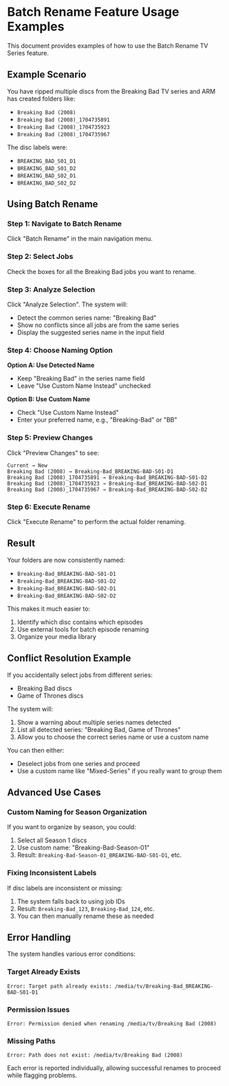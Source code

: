 # Batch Rename Feature Usage Examples

This document provides examples of how to use the Batch Rename TV Series feature.

## Example Scenario

You have ripped multiple discs from the Breaking Bad TV series and ARM has created folders like:
- `Breaking Bad (2008)`
- `Breaking Bad (2008)_1704735891`
- `Breaking Bad (2008)_1704735923`
- `Breaking Bad (2008)_1704735967`

The disc labels were:
- `BREAKING_BAD_S01_D1`
- `BREAKING_BAD_S01_D2` 
- `BREAKING_BAD_S02_D1`
- `BREAKING_BAD_S02_D2`

## Using Batch Rename

### Step 1: Navigate to Batch Rename
Click "Batch Rename" in the main navigation menu.

### Step 2: Select Jobs
Check the boxes for all the Breaking Bad jobs you want to rename.

### Step 3: Analyze Selection
Click "Analyze Selection". The system will:
- Detect the common series name: "Breaking Bad"
- Show no conflicts since all jobs are from the same series
- Display the suggested series name in the input field

### Step 4: Choose Naming Option

**Option A: Use Detected Name**
- Keep "Breaking Bad" in the series name field
- Leave "Use Custom Name Instead" unchecked

**Option B: Use Custom Name**
- Check "Use Custom Name Instead"
- Enter your preferred name, e.g., "Breaking-Bad" or "BB"

### Step 5: Preview Changes
Click "Preview Changes" to see:
```
Current → New
Breaking Bad (2008) → Breaking-Bad_BREAKING-BAD-S01-D1
Breaking Bad (2008)_1704735891 → Breaking-Bad_BREAKING-BAD-S01-D2
Breaking Bad (2008)_1704735923 → Breaking-Bad_BREAKING-BAD-S02-D1
Breaking Bad (2008)_1704735967 → Breaking-Bad_BREAKING-BAD-S02-D2
```

### Step 6: Execute Rename
Click "Execute Rename" to perform the actual folder renaming.

## Result

Your folders are now consistently named:
- `Breaking-Bad_BREAKING-BAD-S01-D1`
- `Breaking-Bad_BREAKING-BAD-S01-D2`
- `Breaking-Bad_BREAKING-BAD-S02-D1`
- `Breaking-Bad_BREAKING-BAD-S02-D2`

This makes it much easier to:
1. Identify which disc contains which episodes
2. Use external tools for batch episode renaming
3. Organize your media library

## Conflict Resolution Example

If you accidentally select jobs from different series:
- Breaking Bad discs
- Game of Thrones discs

The system will:
1. Show a warning about multiple series names detected
2. List all detected series: "Breaking Bad, Game of Thrones"
3. Allow you to choose the correct series name or use a custom name

You can then either:
- Deselect jobs from one series and proceed
- Use a custom name like "Mixed-Series" if you really want to group them

## Advanced Use Cases

### Custom Naming for Season Organization
If you want to organize by season, you could:
1. Select all Season 1 discs
2. Use custom name: "Breaking-Bad-Season-01"
3. Result: `Breaking-Bad-Season-01_BREAKING-BAD-S01-D1`, etc.

### Fixing Inconsistent Labels
If disc labels are inconsistent or missing:
1. The system falls back to using job IDs
2. Result: `Breaking-Bad_123`, `Breaking-Bad_124`, etc.
3. You can then manually rename these as needed

## Error Handling

The system handles various error conditions:

### Target Already Exists
```
Error: Target path already exists: /media/tv/Breaking-Bad_BREAKING-BAD-S01-D1
```

### Permission Issues
```
Error: Permission denied when renaming /media/tv/Breaking Bad (2008)
```

### Missing Paths
```
Error: Path does not exist: /media/tv/Breaking Bad (2008)
```

Each error is reported individually, allowing successful renames to proceed while flagging problems.